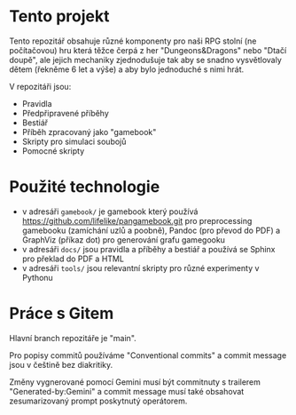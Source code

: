 # Tento projekt

Tento repozitář obsahuje různé komponenty pro naši RPG stolní (ne počítačovou) hru která těžce čerpá z her "Dungeons&Dragons" nebo "Dtačí doupě", ale jejich mechaniky zjednodušuje tak aby se snadno vysvětlovaly dětem (řekněme 6 let a výše) a aby bylo jednoduché s nimi hrát.

V repozitáři jsou:

* Pravidla
* Předpřipravené příběhy
* Bestiář
* Příběh zpracovaný jako "gamebook"
* Skripty pro simulaci soubojů
* Pomocné skripty


# Použité technologie

* v adresáři `gamebook/` je gamebook který používá https://github.com/lifelike/pangamebook.git pro preprocessing gamebooku (zamíchání uzlů a poobně), Pandoc (pro převod do PDF) a GraphViz (příkaz dot) pro generování grafu gamegooku
* v adresáři `docs/` jsou pravidla a příběhy a bestiář a používá se Sphinx pro překlad do PDF a HTML
* v adresáři `tools/` jsou relevantní skripty pro různé experimenty v Pythonu


# Práce s Gitem

Hlavní branch repozitáře je "main".

Pro popisy commitů používáme "Conventional commits" a commit message jsou v češtině bez diakritiky.

Změny vygnerované pomocí Gemini musí být commitnuty s trailerem "Generated-by:Gemini" a commit message musí také obsahovat zesumarizovaný prompt poskytnutý operátorem.

